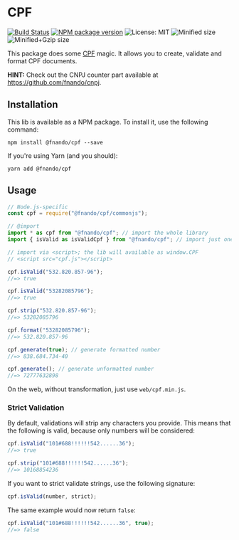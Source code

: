 # CPF

[![Build Status](https://travis-ci.org/fnando/cpf.svg?branch=master)](https://travis-ci.org/fnando/cpf)
[![NPM package version](https://img.shields.io/npm/v/@fnando/cpf.svg)](https://www.npmjs.com/package/@fnando/cpf)
![License: MIT](https://img.shields.io/npm/l/@fnando/cpf.svg)
![Minified size](http://img.badgesize.io/fnando/cpf/master/web/cpf.min.js.svg?label=cpf+min+size)
![Minified+Gzip size](http://img.badgesize.io/fnando/cpf/master/web/cpf.min.js.svg?compression=gzip&label=cpf+min%2Bgzip+size)

This package does some
[CPF](http://en.wikipedia.org/wiki/Cadastro_de_Pessoas_F%C3%ADsicas) magic. It
allows you to create, validate and format CPF documents.

**HINT:** Check out the CNPJ counter part available at
<https://github.com/fnando/cnpj>.

## Installation

This lib is available as a NPM package. To install it, use the following
command:

```
npm install @fnando/cpf --save
```

If you're using Yarn (and you should):

```
yarn add @fnando/cpf
```

## Usage

```js
// Node.js-specific
const cpf = require("@fnando/cpf/commonjs");

// @import
import * as cpf from "@fnando/cpf"; // import the whole library
import { isValid as isValidCpf } from "@fnando/cpf"; // import just one function

// import via <script>; the lib will available as window.CPF
// <script src="cpf.js"></script>

cpf.isValid("532.820.857-96");
//=> true

cpf.isValid("53282085796");
//=> true

cpf.strip("532.820.857-96");
//=> 53282085796

cpf.format("53282085796");
//=> 532.820.857-96

cpf.generate(true); // generate formatted number
//=> 838.684.734-40

cpf.generate(); // generate unformatted number
//=> 72777632898
```

On the web, without transformation, just use `web/cpf.min.js`.

### Strict Validation

By default, validations will strip any characters you provide. This means that
the following is valid, because only numbers will be considered:

```js
cpf.isValid("101#688!!!!!!542......36");
//=> true

cpf.strip("101#688!!!!!!542......36");
//=> 10168854236
```

If you want to strict validate strings, use the following signature:

```js
cpf.isValid(number, strict);
```

The same example would now return `false`:

```js
cpf.isValid("101#688!!!!!!542......36", true);
//=> false
```
